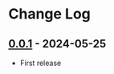 # Change Log

## [0.0.1](https://github.com/dldevinc/paper-admin-permission-field/tree/v0.0.1) - 2024-05-25

-   First release
